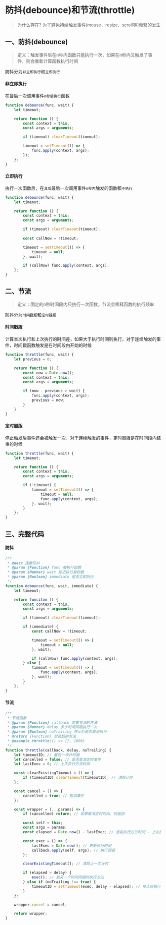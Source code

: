 # 防抖(debounce)和节流(throttle)

> 为什么存在?
> 为了避免持续触发事件(mouse、resize、scroll等)频繁的发生

## 一、防抖(debounce)

> 定义：触发事件后在n秒内函数只能执行一次，如果在n秒内又触发了事件，则会重新计算函数执行时间

防抖分为`非立即执行`和`立即执行`

#### 非立即执行

在最后一次调用事件`n秒后执行`函数

```javascript
function debounce(func, wait) {
    let timeout;

    return function () {
        const context = this;
        const args = arguments;

        if (timeout) clearTimeout(timeout);

        timeout = setTimeout(() => {
            func.apply(context, args);
        });
    };
}
```

#### 立即执行

执行一次函数后，在`其后`最后一次调用事件`n秒内`触发的函数都`不执行`

```javascript
function debounce(func, wait) {
    let timeout;

    return function () {
        const context = this;
        const args = arguments;

        if (timeout) clearTimeout(timeout);
        
        const callNow = !timeout;

        timeout = setTimeout(() => {
            timeout = null;
        }, wait);

        if (callNow) func.apply(context, args);
    };
}
```

## 二、节流

> 定义：固定的n秒时间段内只执行一次函数，节流会稀释函数的执行频率

防抖分为`时间戳版`和`定时器版`

#### 时间戳版

计算本次执行和上次执行的时间差，如果大于执行时间则执行，对于连续触发的事件，时间戳函数触发是在时间段内开始的时候

```javascript
function throttle(func, wait) {
    let previous = 0;

    return function () {
        const now = Date.now();
        const context = this;
        const args = arguments;

        if (now - previous > wait) {
            func.apply(context, args);
            previous = now;
        }
    }
}
```

#### 定时器版

停止触发后事件还会被触发一次，对于连续触发的事件，定时器版是在时间段内结束的时候

```javascript
function throttle(func, wait) {
    let timeout;

    return function () {
        const context = this;
        const args = arguments;

        if (!timeout) {
            timeout = setTimeout(() => {
                timeout = null;
                func.apply(context, args);
            }, wait);
        }
    };
}
```

## 三、完整代码

#### 防抖

```javascript
/**
 * @desc 函数防抖
 * @param {Function} func 被执行函数
 * @param {Number} wait 延迟执行毫秒数
 * @param {Boolean} immediate 是否立即执行
 */
function debounce(func, wait, immediate) {
    let timeout;

    return funciton () {
        const context = this;
        const args = arguments;

        if (timeout) clearTimeout(timeout);

        if (immediate) {
            const callNow = !timeout;

            timeout = setTimeout(() => {
                timeout = null;
            }, wait);

            if (callNow) func.apply(context, args);
        } else {
            timeout = setTimeout(() => {
                func.apply(context, args);
            }, wait);
        }
    };
}
```

#### 节流

```javascript
/**
 * 节流函数
 * @param {Function} callback 需要节流的方法
 * @param {Number} delay 多少时间间隔执行一次
 * @param {Boolean} noTrailing 停止后是否取消执行
 * @return {Function} 封装后的方法
 * @example throttle(() => {}, 1000)
 */
function throttle(callback, delay, noTrailing) {
    let timeoutID; // 最后一次计时器
    let cancelled = false; // 是否取消定时事件
    let lastExec = 0; // 上次执行方法时间

    const clearExistingTimeout = () => {
        if (timeoutID) clearTimeout(timeoutID); // 清除计时
    };

    const cancel = () => {
        cancelled = true; // 取消事件
    };

    const wrapper = (...params) => {
        if (cancelled) return; // 如果取消定时时间，则返回

        const self = this;
        const args = params;
        const elapsed = Date.now() - lastExec; // 当前执行方法时间 - 上次执行方法时间

        const exec = () => {
            lastExec = Date.now(); // 更新执行时间
            callback.apply(self, args); // 执行回调
        };

        clearExistingTimeout(); // 清除上一次计时

        if (elapsed > delay) {
            exec(); // 到另一个时间间隔时执行方法
        } else if (noTrailing !== true) {
            timeoutID = setTimeout(exec, delay - elapsed); // 停止后执行最后一次
        }
    };

    wrapper.cancel = cancel;

    return wrapper;
}
```
